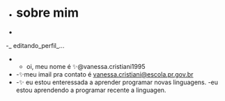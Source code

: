 - # sobre mim
-
-_ editando_perfil_...
- - oi, meu nome é ✨@vanessa.cristiani1995
- -✨meu imail pra contato é vanessa.cristiani@escola.pr.gov.br
- -✨ eu estou enteressada a aprender programar novas linguagens. 
-eu estou aprendendo a programar recente a linguagen.
